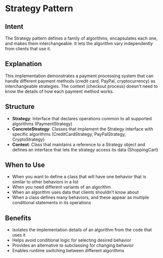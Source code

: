 # Strategy Pattern

## Intent

The Strategy pattern defines a family of algorithms, encapsulates each one, and makes them interchangeable. It lets the algorithm vary independently from clients that use it.

## Explanation

This implementation demonstrates a payment processing system that can handle different payment methods (credit card, PayPal, cryptocurrency) as interchangeable strategies. The context (checkout process) doesn't need to know the details of how each payment method works.

## Structure

- **Strategy**: Interface that declares operations common to all supported algorithms (PaymentStrategy)
- **ConcreteStrategy**: Classes that implement the Strategy interface with specific algorithms (CreditCardStrategy, PayPalStrategy, CryptoStrategy)
- **Context**: Class that maintains a reference to a Strategy object and defines an interface that lets the strategy access its data (ShoppingCart)

## When to Use

- When you want to define a class that will have one behavior that is similar to other behaviors in a list
- When you need different variants of an algorithm
- When an algorithm uses data that clients shouldn't know about
- When a class defines many behaviors, and these appear as multiple conditional statements in its operations

## Benefits

- Isolates the implementation details of an algorithm from the code that uses it
- Helps avoid conditional logic for selecting desired behavior
- Provides an alternative to subclassing for changing behavior
- Enables runtime switching between different algorithms
